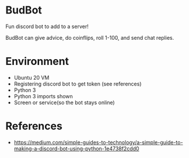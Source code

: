 # BudBot
Fun discord bot to add to a server!

BudBot can give advice, do coinflips, roll 1-100, and send chat replies.

# Environment
* Ubuntu 20 VM
* Registering discord bot to get token (see references)
* Python 3
* Python 3 imports shown
* Screen or service(so the bot stays online)

# References
* https://medium.com/simple-guides-to-technology/a-simple-guide-to-making-a-discord-bot-using-python-1e4738f2cdd0
